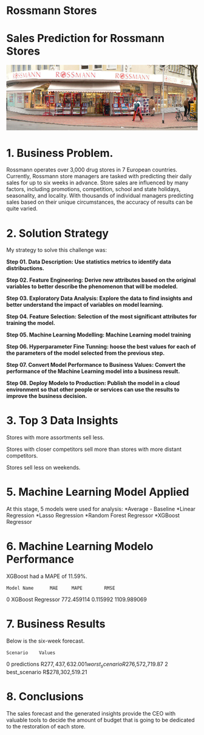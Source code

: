 # Rossmann Stores

# Sales Prediction for Rossmann Stores

<p align='center'>
    <img src='img/rossmann.png'<
</p>

# 1. Business Problem.
Rossmann operates over 3,000 drug stores in 7 European countries. Currently, Rossmann store managers are tasked with predicting their daily sales for up to six weeks in advance. Store sales are influenced by many factors, including promotions, competition, school and state holidays, seasonality, and locality. With thousands of individual managers predicting sales based on their unique circumstances, the accuracy of results can be quite varied.

# 2. Solution Strategy

My strategy to solve this challenge was:

**Step 01. Data Description: Use statistics metrics to identify data distribuctions.**

**Step 02. Feature Engineering: Derive new attributes based on the original variables to better describe the phenomenon that will be modeled.**

**Step 03. Exploratory Data Analysis: Explore the data to find insights and better understand the impact of variables on model learning.**

**Step 04. Feature Selection: Selection of the most significant attributes for training the model.**

**Step 05. Machine Learning Modelling: Machine Learning model training**

**Step 06. Hyperparameter Fine Tunning: hoose the best values for each of the parameters of the model selected from the previous step.**

**Step 07. Convert Model Performance to Business Values: Convert the performance of the Machine Learning model into a business result.**

**Step 08. Deploy Modelo to Production:  Publish the model in a cloud environment so that other people or services can use the results to improve the business decision.**

# 3. Top 3 Data Insights

Stores with more assortments sell less.

Stores with closer competitors sell more than stores with more distant competitors.

Stores sell less on weekends.

# 5. Machine Learning Model Applied

At this stage, 5 models were used for analysis:
*Average - Baseline
*Linear Regression
*Lasso Regression
*Random Forest Regressor
*XGBoost Regressor

# 6. Machine Learning Modelo Performance

XGBoost had a MAPE of 11.59%.

	Model Name		MAE		MAPE		RMSE
0	XGBoost Regressor	772.459114	0.115992	1109.989069

# 7. Business Results

Below is the six-week forecast.

	Scenario	Values
0	predictions	R$277,437,632.00
1	worst_scenario	R$276,572,719.87
2	best_scenario	R$278,302,519.21

# 8. Conclusions

The sales forecast and the generated insights provide the CEO with valuable tools to decide the amount of budget that is going to be dedicated to the restoration of each store.

